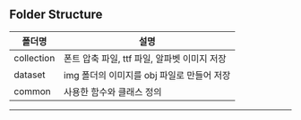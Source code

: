## Folder Structure


|폴더명|설명|
|--|--|
|collection|폰트 압축 파일, ttf 파일, 알파벳 이미지 저장|
|dataset|img 폴더의 이미지를 obj 파일로 만들어 저장|
|common|사용한 함수와 클래스 정의|

---
